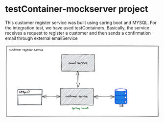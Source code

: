# testContainer-mockserver project

This customer register service was built using spring boot and MYSQL. For the integration test, we have used testContainers. Basically, the service receives a request to register a customer and then sends a confirmation email through external emailService

![Abstract view](https://github.com/jparanda/testContainers-demo/blob/master/assets/customerRegisterService.png)
